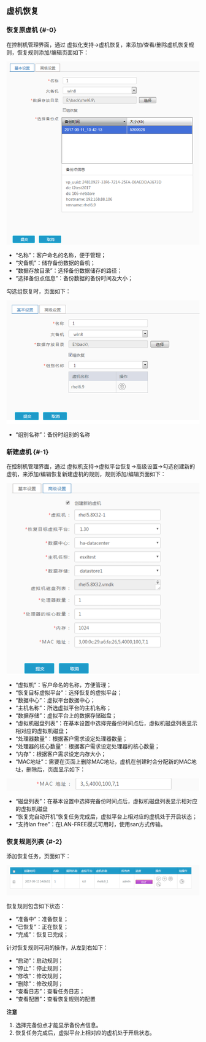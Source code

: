 ## 虚机恢复

### 恢复原虚机 {#-0}

在控制机管理界面，通过 虚拟化支持-&gt;虚机恢复，来添加/查看/删除虚机恢复规则，恢复规则添加/编辑页面如下：

![说明: 1](/assets/V6.118042711.png)

* “名称”：客户命名的名称，便于管理；
* “灾备机”：储存备份数据的备机；
* “数据存放目录”：选择备份数据储存的路径；
* “选择备份点信息”：备份数据的备份时间及大小；

勾选组恢复时，页面如下：

![说明: 1](/assets/V6.118042712.png)

* “组别名称”：备份时组别的名称

### 新建虚机 {#-1}

在控制机管理界面，通过 虚拟机支持-&gt;虚拟平台恢复-&gt;高级设置-&gt;勾选创建新的虚机，来添加/编辑恢复新建虚机的规则，规则添加/编辑页面如下：

![说明: 1](/assets/V6.037244.png)

* “虚拟机”：客户命名的名称，方便管理；
* “恢复目标虚拟平台”：选择恢复的虚拟平台；
* “数据中心”：虚拟平台数据中心；
* “主机名称”：所选虚拟平台的主机名称；
* “数据存储”：虚拟平台上的数据存储磁盘；
* “虚拟机磁盘列表”：在基本设置中选择完备份时间点后，虚拟机磁盘列表显示相对应的虚拟机磁盘；
* “处理器数量”：根据客户需求设定处理器数量；
* “处理器的核心数量”：根据客户需求设定处理器的核心数量；
* “内存”：根据客户需求设定内存大小；
* “MAC地址”：需要在页面上删除MAC地址，虚机在创建时会分配新的MAC地址，删除后，页面显示如下：

![说明: 1](/assets/V6.037514.png)

* “磁盘列表”：在基本设置中选择完备份时间点后，虚拟机磁盘列表显示相对应的虚拟机磁盘
* “恢复完自动开机”恢复任务完成后，虚拟平台上相对应的虚机处于开启状态；
* “支持lan free”：在LAN-FREE模式可用时，使用san方式传输。

### 恢复规则列表 {#-2}

添加恢复任务，页面如下：

![说明: 1](/assets/V6.118042713.png)

恢复规则包含如下状态：

* “准备中”：准备恢复；
* “已恢复”：正在恢复；
* “完成”：恢复已完成；

针对恢复规则可用的操作，从左到右如下：

* “启动”：启动规则；
* “停止”：停止规则；
* “修改”：修改规则；
* “删除”：修改规则；
* “查看日志”：查看任务日志；
* “查看配置”：查看恢复规则的配置

**注意**

1. 选择完备份点才能显示备份点信息。
2. 恢复任务完成后，虚拟平台上相对应的虚机处于开启状态。



